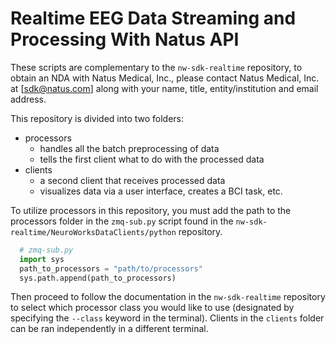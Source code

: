 # Realtime EEG Data Streaming and Processing With Natus API

These scripts are complementary to the `nw-sdk-realtime` repository, to obtain an NDA with Natus Medical, Inc., please contact Natus Medical, Inc. at [sdk@natus.com] along with your name, title, entity/institution and email address. 

This repository is divided into two folders:

- processors
  - handles all the batch preprocessing of data
  - tells the first client what to do with the processed data
- clients
  -  a second client that receives processed data
  -  visualizes data via a user interface, creates a BCI task, etc.
 
To utilize processors in this repository, you must add the path to the processors folder in the `zmq-sub.py` script found in the `nw-sdk-realtime/NeuroWorksDataClients/python` repository.

```Python
  # zmq-sub.py
  import sys 
  path_to_processors = "path/to/processors" 
  sys.path.append(path_to_processors)
```

Then proceed to follow the documentation in the `nw-sdk-realtime` repository to select which processor class you would like to use (designated by specifying the `--class` keyword in the terminal). Clients in the `clients` folder can be ran independently in a different terminal.
